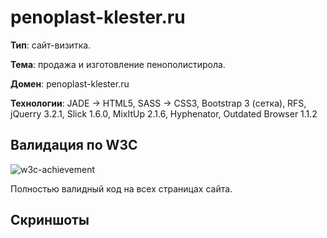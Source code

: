 [cover]: https://github.com/RomanVolgasov/eps39/blob/master/html/img/cover.png
[w3c-achievement]: https://github.com/RomanVolgasov/eps39/blob/master/html/img/achievement/w3c-achievement.png
[page-speed-mobile]: https://github.com/RomanVolgasov/eps39/blob/master/html/img/achievement/PageSpeed-mobile.jpg
[page-speed-desktop]: https://github.com/RomanVolgasov/eps39/blob/master/html/img/achievement/PageSpeed-desktop.jpg
[gt-metrix]: https://github.com/RomanVolgasov/eps39/blob/master/html/img/achievement/gt-metrix.jpg

# penoplast-klester.ru

__Тип__: сайт-визитка.

__Тема__: продажа и изготовление пенополистирола.

__Домен__: penoplast-klester.ru

__Технологии__: JADE -> HTML5, SASS -> CSS3, Bootstrap 3 (сетка), RFS, jQuerry 3.2.1, Slick 1.6.0, MixItUp 2.1.6, Hyphenator, Outdated Browser 1.1.2

## Валидация по W3C

![w3c-achievement]

Полностью валидный код на всех страницах сайта.

## Скриншоты
